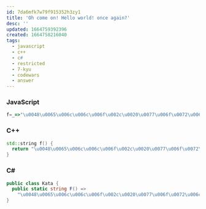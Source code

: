 ```yaml
---
id: 7da6mfk7w79f915352h3zy1
title: 'Oh come on! Hello world! once again?'
desc: ''
updated: 1664759392396
created: 1664758216040
tags:
  - javascript
  - c++
  - c#
  - restricted
  - 7-kyu
  - codewars
  - answer
---
```


### JavaScript

```js
f=_=>"\u0048\u0065\u006c\u006c\u006f\u002c\u0020\u0077\u006f\u0072\u006c\u0064\u0021";
```

### C++

```cpp
std::string f() {
  return "\u0048\u0065\u006c\u006c\u006f\u002c\u0020\u0077\u006f\u0072\u006c\u0064\u0021";
}
```

### C#

```cs
public class Kata {
  public static string F() =>
    "\u0048\u0065\u006c\u006c\u006f\u002c\u0020\u0077\u006f\u0072\u006c\u0064\u0021";
}
```
